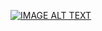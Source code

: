[![IMAGE ALT TEXT](http://img.youtube.com/vi/axBZU242tTs/0.jpg)](https://www.youtube.com/watch?v=axBZU242tTs "Proof")
